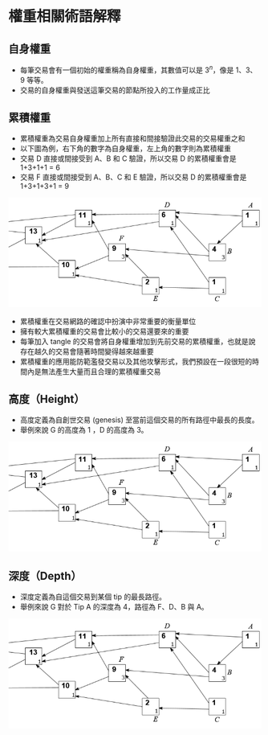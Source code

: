 # 權重相關術語解釋
## 自身權重
* 每筆交易會有一個初始的權重稱為自身權重，其數值可以是 $3^n$，像是 1、3、9 等等。
* 交易的自身權重與發送這筆交易的節點所投入的工作量成正比

## 累積權重
* 累積權重為交易自身權重加上所有直接和間接驗證此交易的交易權重之和
* 以下圖為例，右下角的數字為自身權重，左上角的數字則為累積權重
* 交易 D 直接或間接受到 A、B 和 C 驗證，所以交易 D 的累積權重會是 1+3+1+1 = 6
* 交易 F 直接或間接受到 A、B、C 和 E 驗證，所以交易 D 的累積權重會是 1+3+1+3+1 = 9

![](images/weight.png)

* 累積權重在交易網路的確認中扮演中非常重要的衡量單位
* 擁有較大累積權重的交易會比較小的交易還要來的重要
* 每筆加入 tangle 的交易會將自身權重增加到先前交易的累積權重，也就是說存在越久的交易會隨著時間變得越來越重要
* 累積權重的應用能防範濫發交易以及其他攻擊形式，我們預設在一段很短的時間內是無法產生大量而且合理的累積權重交易

## 高度（Height）
* 高度定義為自創世交易 (genesis) 至當前這個交易的所有路徑中最長的長度。
* 舉例來說 G 的高度為 1 ，D 的高度為 3。

![](images/weight.png)

## 深度（Depth）
* 深度定義為自這個交易到某個 tip 的最長路徑。
* 舉例來說 G 對於 Tip A 的深度為 4，路徑為 F、D、B 與 A。

![](images/weight.png)
